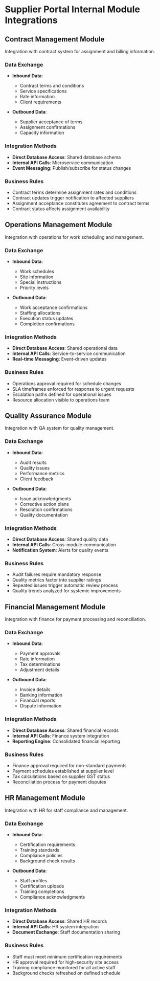 
# Supplier Portal Internal Module Integrations

## Contract Management Module
Integration with contract system for assignment and billing information.

### Data Exchange
- **Inbound Data**:
  - Contract terms and conditions
  - Service specifications
  - Rate information
  - Client requirements
  
- **Outbound Data**:
  - Supplier acceptance of terms
  - Assignment confirmations
  - Capacity information

### Integration Methods
- **Direct Database Access**: Shared database schema
- **Internal API Calls**: Microservice communication
- **Event Messaging**: Publish/subscribe for status changes

### Business Rules
- Contract terms determine assignment rates and conditions
- Contract updates trigger notification to affected suppliers
- Assignment acceptance constitutes agreement to contract terms
- Contract status affects assignment availability

## Operations Management Module
Integration with operations for work scheduling and management.

### Data Exchange
- **Inbound Data**:
  - Work schedules
  - Site information
  - Special instructions
  - Priority levels
  
- **Outbound Data**:
  - Work acceptance confirmations
  - Staffing allocations
  - Execution status updates
  - Completion confirmations

### Integration Methods
- **Direct Database Access**: Shared operational data
- **Internal API Calls**: Service-to-service communication
- **Real-time Messaging**: Event-driven updates

### Business Rules
- Operations approval required for schedule changes
- SLA timeframes enforced for response to urgent requests
- Escalation paths defined for operational issues
- Resource allocation visible to operations team

## Quality Assurance Module
Integration with QA system for quality management.

### Data Exchange
- **Inbound Data**:
  - Audit results
  - Quality issues
  - Performance metrics
  - Client feedback
  
- **Outbound Data**:
  - Issue acknowledgments
  - Corrective action plans
  - Resolution confirmations
  - Quality documentation

### Integration Methods
- **Direct Database Access**: Shared quality data
- **Internal API Calls**: Cross-module communication
- **Notification System**: Alerts for quality events

### Business Rules
- Audit failures require mandatory response
- Quality metrics factor into supplier ratings
- Repeated issues trigger automatic review process
- Quality trends analyzed for systemic improvements

## Financial Management Module
Integration with finance for payment processing and reconciliation.

### Data Exchange
- **Inbound Data**:
  - Payment approvals
  - Rate information
  - Tax determinations
  - Adjustment details
  
- **Outbound Data**:
  - Invoice details
  - Banking information
  - Financial reports
  - Dispute information

### Integration Methods
- **Direct Database Access**: Shared financial records
- **Internal API Calls**: Finance system integration
- **Reporting Engine**: Consolidated financial reporting

### Business Rules
- Finance approval required for non-standard payments
- Payment schedules established at supplier level
- Tax calculations based on supplier GST status
- Reconciliation process for payment disputes

## HR Management Module
Integration with HR for staff compliance and management.

### Data Exchange
- **Inbound Data**:
  - Certification requirements
  - Training standards
  - Compliance policies
  - Background check results
  
- **Outbound Data**:
  - Staff profiles
  - Certification uploads
  - Training completions
  - Compliance acknowledgments

### Integration Methods
- **Direct Database Access**: Shared HR records
- **Internal API Calls**: HR system integration
- **Document Exchange**: Staff documentation sharing

### Business Rules
- Staff must meet minimum certification requirements
- HR approval required for high-security site access
- Training compliance monitored for all active staff
- Background checks refreshed on defined schedule
